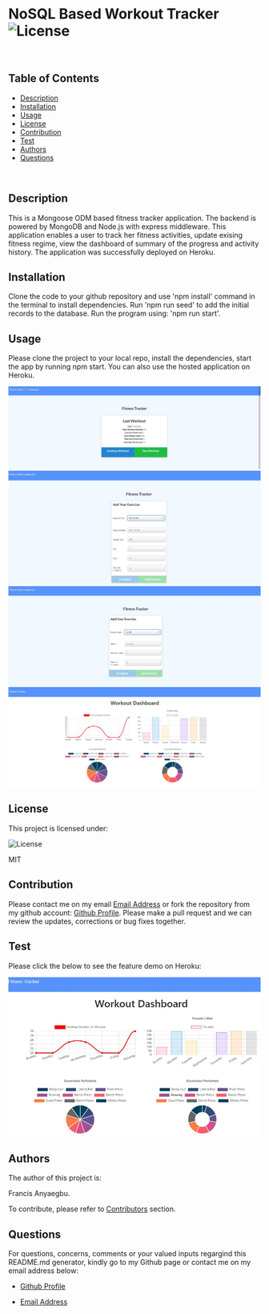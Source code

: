 
  # NoSQL Based Workout Tracker   ![License](https://img.shields.io/badge/License-MIT-blue.svg)
  
  <br>
  
  ## Table of Contents
  
  - [Description](#description)
  - [Installation](#installation)
  - [Usage](#usage)
  - [License](#license)
  - [Contribution](#contribution)
  - [Test](#test)
  - [Authors](#authors)
  - [Questions](#questions)
  
  <br>
  
  ## Description  
  
  This is a Mongoose ODM based fitness tracker application. The backend is powered by MongoDB and Node.js with express middleware. This application enables a user to track her fitness activities, update exising fitness regime, view the dashboard of summary of the progress and activity history. The application was successfully deployed on Heroku.
  
  ## Installation
  
  Clone the code to your github repository and use 'npm install' command in the terminal to install dependencies. Run 'npm run seed' to add the initial records to the database. Run the program using: 'npm run start'.
  
  ## Usage
  
Please clone the project to your local repo, install the dependencies, start the app by running npm start. You can also use the hosted application on Heroku. 

 ![Landing Page](./public/assets/pg1.jpg)
 ![Functionality-1](./public/assets/pg2.jpg)
 ![Functionality-2](./public/assets/pg3.jpg)
 ![Functionality-3](./public/assets/pg4.jpg)
  
  ## License
  
  This project is licensed under:
  
   ![License](https://img.shields.io/badge/License-MIT-blue.svg)
  
  MIT
  
  ## Contribution
  
  Please contact me on my email [Email Address](anyaegbufrancis@gmail.com) or fork the repository from my github account: [Github Profile](https://github.com/anyaegbufrancis). Please make a pull request and we can review the updates, corrections or bug fixes together.
  
  ## Test
  
  Please click the below to see the feature demo on Heroku:
  
  [![Project Demo on Heroku Feature Demo](./public/assets/pg5.jpg)](https://ffitness-tracker.herokuapp.com/)
  
  ## Authors
  
  The author of this project is: 
  
  Francis Anyaegbu. 
  
  To contribute, please refer to [Contributors](#contributors) section.
  
  ## Questions
  
  For questions, concerns, comments or your valued inputs regargind this README.md generator, kindly go to my Github page or contact me on my email address below:
    
  - [Github Profile](https://github.com/anyaegbufrancis)
                    
  - [Email Address](anyaegbufrancis@gmail.com)
